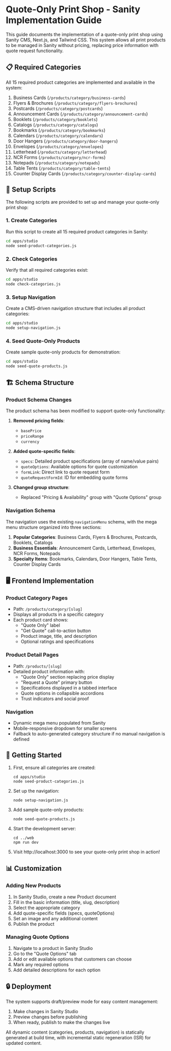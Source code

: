 # Quote-Only Print Shop - Sanity Implementation Guide

This guide documents the implementation of a quote-only print shop using Sanity CMS, Next.js, and Tailwind CSS. This system allows all print products to be managed in Sanity without pricing, replacing price information with quote request functionality.

## 📋 Required Categories

All 15 required product categories are implemented and available in the system:

1. Business Cards (`/products/category/business-cards`)
2. Flyers & Brochures (`/products/category/flyers-brochures`)
3. Postcards (`/products/category/postcards`)
4. Announcement Cards (`/products/category/announcement-cards`)
5. Booklets (`/products/category/booklets`)
6. Catalogs (`/products/category/catalogs`)
7. Bookmarks (`/products/category/bookmarks`)
8. Calendars (`/products/category/calendars`)
9. Door Hangers (`/products/category/door-hangers`)
10. Envelopes (`/products/category/envelopes`)
11. Letterhead (`/products/category/letterhead`)
12. NCR Forms (`/products/category/ncr-forms`)
13. Notepads (`/products/category/notepads`)
14. Table Tents (`/products/category/table-tents`)
15. Counter Display Cards (`/products/category/counter-display-cards`)

## 🔄 Setup Scripts

The following scripts are provided to set up and manage your quote-only print shop:

### 1. Create Categories

Run this script to create all 15 required product categories in Sanity:

```bash
cd apps/studio
node seed-product-categories.js
```

### 2. Check Categories

Verify that all required categories exist:

```bash
cd apps/studio
node check-categories.js
```

### 3. Setup Navigation

Create a CMS-driven navigation structure that includes all product categories:

```bash
cd apps/studio
node setup-navigation.js
```

### 4. Seed Quote-Only Products

Create sample quote-only products for demonstration:

```bash
cd apps/studio
node seed-quote-products.js
```

## 🏗️ Schema Structure

### Product Schema Changes

The product schema has been modified to support quote-only functionality:

1. **Removed pricing fields**:
   - `basePrice`
   - `priceRange`
   - `currency`

2. **Added quote-specific fields**:
   - `specs`: Detailed product specifications (array of name/value pairs)
   - `quoteOptions`: Available options for quote customization
   - `formLink`: Direct link to quote request form
   - `quoteRequestFormId`: ID for embedding quote forms

3. **Changed group structure**:
   - Replaced "Pricing & Availability" group with "Quote Options" group

### Navigation Schema

The navigation uses the existing `navigationMenu` schema, with the mega menu structure organized into three sections:

1. **Popular Categories**: Business Cards, Flyers & Brochures, Postcards, Booklets, Catalogs
2. **Business Essentials**: Announcement Cards, Letterhead, Envelopes, NCR Forms, Notepads
3. **Specialty Items**: Bookmarks, Calendars, Door Hangers, Table Tents, Counter Display Cards

## 🖥️ Frontend Implementation

### Product Category Pages

- Path: `/products/category/[slug]`
- Displays all products in a specific category
- Each product card shows:
  - "Quote Only" label
  - "Get Quote" call-to-action button
  - Product image, title, and description
  - Optional ratings and specifications

### Product Detail Pages

- Path: `/products/[slug]`
- Detailed product information with:
  - "Quote Only" section replacing price display
  - "Request a Quote" primary button
  - Specifications displayed in a tabbed interface
  - Quote options in collapsible accordions
  - Trust indicators and social proof

### Navigation

- Dynamic mega menu populated from Sanity
- Mobile-responsive dropdown for smaller screens
- Fallback to auto-generated category structure if no manual navigation is defined

## 🚀 Getting Started

1. First, ensure all categories are created:

   ```
   cd apps/studio
   node seed-product-categories.js
   ```

2. Set up the navigation:

   ```
   node setup-navigation.js
   ```

3. Add sample quote-only products:

   ```
   node seed-quote-products.js
   ```

4. Start the development server:

   ```
   cd ../web
   npm run dev
   ```

5. Visit http://localhost:3000 to see your quote-only print shop in action!

## 📊 Customization

### Adding New Products

1. In Sanity Studio, create a new Product document
2. Fill in the basic information (title, slug, description)
3. Select the appropriate category
4. Add quote-specific fields (specs, quoteOptions)
5. Set an image and any additional content
6. Publish the product

### Managing Quote Options

1. Navigate to a product in Sanity Studio
2. Go to the "Quote Options" tab
3. Add or edit available options that customers can choose
4. Mark any required options
5. Add detailed descriptions for each option

## 🔒 Deployment

The system supports draft/preview mode for easy content management:

1. Make changes in Sanity Studio
2. Preview changes before publishing
3. When ready, publish to make the changes live

All dynamic content (categories, products, navigation) is statically generated at build time, with incremental static regeneration (ISR) for updated content.
